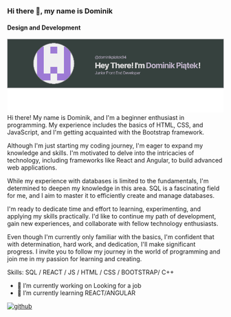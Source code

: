 ### Hi there 👋, my name is Dominik
#### Design and Development
<img src="https://github.com/dominikpiatek94/dominikpiatek94/blob/dominikpiatek/image.png" />
Hi there! My name is Dominik, and I'm a beginner enthusiast in programming. My experience includes the basics of HTML, CSS, and JavaScript, and I'm getting acquainted with the Bootstrap framework.

Although I'm just starting my coding journey, I'm eager to expand my knowledge and skills. I'm motivated to delve into the intricacies of technology, including frameworks like React and Angular, to build advanced web applications.

While my experience with databases is limited to the fundamentals, I'm determined to deepen my knowledge in this area. SQL is a fascinating field for me, and I aim to master it to efficiently create and manage databases.

I'm ready to dedicate time and effort to learning, experimenting, and applying my skills practically. I'd like to continue my path of development, gain new experiences, and collaborate with fellow technology enthusiasts.

Even though I'm currently only familiar with the basics, I'm confident that with determination, hard work, and dedication, I'll make significant progress. I invite you to follow my journey in the world of programming and join me in my passion for learning and creating.

Skills: SQL / REACT / JS / HTML / CSS / BOOTSTRAP/ C++

- 🔭 I’m currently working on Looking for a job 
- 🌱 I’m currently learning REACT/ANGULAR 


[<img src='https://cdn.jsdelivr.net/npm/simple-icons@3.0.1/icons/github.svg' alt='github' height='40'>](https://github.com/dominikpiatek94)  

